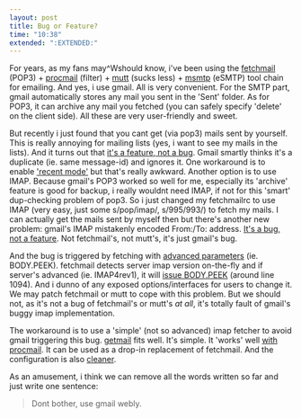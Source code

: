 ```yaml
---
layout: post
title: Bug or Feature?
time: "10:38"
extended: ":EXTENDED:"
---
```


For years, as my fans may^Wshould know, i've been using the [fetchmail](http://fetchmail.berlios.de/) (POP3) + [procmail](http://www.procmail.org/) (filter) + [mutt](http://www.mutt.org/) (sucks less) + [msmtp](http://msmtp.sourceforge.net/) (eSMTP) tool chain for emailing.  And yes, i use gmail.  All is very convenient. For the SMTP part, gmail automatically stores any mail you sent in the 'Sent' folder. As for POP3,  it can archive any mail you fetched (you can safely specify 'delete' on the client side). All these are very user-friendly and sweet.

But recently i just found that you cant get (via pop3) mails sent by yourself. This is really annoying for mailing lists (yes, i want to see my mails in the lists).  And it turns out that [it's a feature, not a bug](http://mail.google.com/support/bin/answer.py?answer=76163). Gmail smartly thinks it's a duplicate (ie. same message-id) and ignores it. One workaround is to enable ['recent mode'](http://mail.google.com/support/bin/answer.py?hl=en-uk&answer=13291) but that's really awkward. Another option is to use IMAP.
Because gmail's POP3 worked so well for me, especially its 'archive' feature is good for backup, i really wouldnt need IMAP, if not for this 'smart' dup-checking problem of pop3.  So i just changed my fetchmailrc to use IMAP (very easy, just some s/pop/imap/, s/995/993/) to fetch my mails. I can actually get the mails sent by myself then but there's another new problem: gmail's IMAP mistakenly encoded From:/To: address.  [It's a bug, not a feature](http://dev.mutt.org/trac/ticket/2997). Not fetchmail's, not mutt's, it's just gmail's bug.

And the bug is triggered by fetching with [advanced parameters](http://osdir.com/ml/mail.imap.general/2007-12/msg00014.html) (ie. BODY.PEEK).  fetchmail detects server imap version on-the-fly and if server's advanced (ie.  IMAP4rev1), it will [issue BODY.PEEK](http://src.opensolaris.org/source/xref/sfw/usr/src/cmd/fetchmail/fetchmail-6.3.8/imap.c) (around line 1094). And i dunno of any exposed options/interfaces for users to change it. We may patch fetchmail or mutt to cope with this problem. But we should not, as it's not a bug of fetchmail's or mutt's _at all_, it's totally fault of gmail's buggy imap implementation.

The workaround is to use a 'simple' (not so advanced) imap fetcher to avoid gmail triggering this bug.  [getmail](http://pyropus.ca/software/getmail/) fits well.  It's simple. It 'works' well [with procmail](http://pyropus.ca/software/getmail/faq.html#faq-integrating-procmail). It can be used as a drop-in replacement of fetchmail. And the configuration is also [cleaner](http://pyropus.ca/software/getmail/configuration.html).

As an amusement, i think we can remove all the words written so far and just write one sentence:

> Dont bother, use gmail webly.
